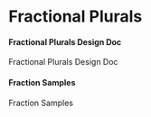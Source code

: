 # Fractional Plurals

#### Fractional Plurals Design Doc

Fractional Plurals Design Doc

#### Fraction Samples

Fraction Samples
